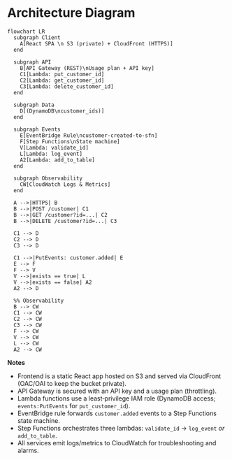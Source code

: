 # Architecture Diagram

```mermaid
flowchart LR
  subgraph Client
    A[React SPA \n S3 (private) + CloudFront (HTTPS)]
  end

  subgraph API
    B[API Gateway (REST)\nUsage plan + API key]
    C1[Lambda: put_customer_id]
    C2[Lambda: get_customer_id]
    C3[Lambda: delete_customer_id]
  end

  subgraph Data
    D[(DynamoDB\ncustomer_ids)]
  end

  subgraph Events
    E[EventBridge Rule\ncustomer-created-to-sfn]
    F[Step Functions\nState machine]
    V[Lambda: validate_id]
    L[Lambda: log_event]
    A2[Lambda: add_to_table]
  end

  subgraph Observability
    CW[CloudWatch Logs & Metrics]
  end

  A -->|HTTPS| B
  B -->|POST /customer| C1
  B -->|GET /customer?id=...| C2
  B -->|DELETE /customer?id=...| C3

  C1 --> D
  C2 --> D
  C3 --> D

  C1 -->|PutEvents: customer.added| E
  E --> F
  F --> V
  V -->|exists == true| L
  V -->|exists == false| A2
  A2 --> D

  %% Observability
  B --> CW
  C1 --> CW
  C2 --> CW
  C3 --> CW
  F --> CW
  V --> CW
  L --> CW
  A2 --> CW
```

**Notes**
- Frontend is a static React app hosted on S3 and served via CloudFront (OAC/OAI to keep the bucket private).
- API Gateway is secured with an API key and a usage plan (throttling).
- Lambda functions use a least‑privilege IAM role (DynamoDB access; `events:PutEvents` for `put_customer_id`).
- EventBridge rule forwards `customer.added` events to a Step Functions state machine.
- Step Functions orchestrates three lambdas: `validate_id` → `log_event` *or* `add_to_table`.
- All services emit logs/metrics to CloudWatch for troubleshooting and alarms.

